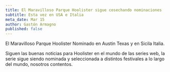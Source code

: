 ```yaml
---
title: El Maravilloso Parque Hoolister sigue cosechando nominaciones
subtitle: Esta vez en USA e Italia
meta_date: Mar 15
author: Gastón Armagno
published: false
---
```


El Maravilloso Parque Hoolister Nominado en Austin Texas y en Sicila Italia.

Siguen las buenas noticias para Hoolister en el mundo de las series web, la serie sigue siendo nominada y seleccionada a distintos festivales a lo largo del mundo, nosotros contentos.
